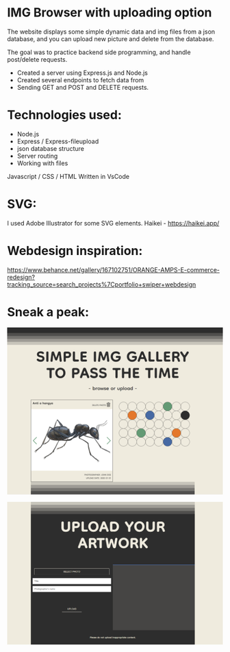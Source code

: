 # IMG Browser with uploading option

The website displays some simple dynamic data and img files from a json database, and you can upload new picture and delete from the database.

The goal was to practice backend side programming, and handle post/delete requests.

- Created a server using Express.js and Node.js
- Created several endpoints to fetch data from
- Sending GET and POST and DELETE requests.

# Technologies used:
- Node.js
- Express / Express-fileupload
- json database structure
- Server routing
- Working with files

Javascript / CSS / HTML
Written in VsCode

# SVG:
I used Adobe Illustrator for some SVG elements.
Haikei - https://haikei.app/

# Webdesign inspiration:
https://www.behance.net/gallery/167102751/ORANGE-AMPS-E-commerce-redesign?tracking_source=search_projects%7Cportfolio+swiper+webdesign

# Sneak a peak:
![screenshot01](https://github.com/SzegBer/img-gallery-with-backend/blob/main/img-gallery-with-backend_01.png)

![screenshot02](https://github.com/SzegBer/img-gallery-with-backend/blob/main/img-gallery-with-backend_02.png)
